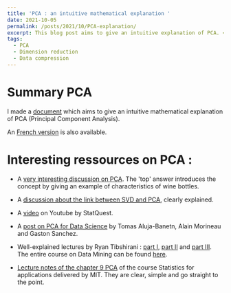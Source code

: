 ```yaml
---
title: 'PCA : an intuitive mathematical explanation '
date: 2021-10-05
permalink: /posts/2021/10/PCA-explanation/
excerpt: This blog post aims to give an intuitive explanation of PCA. <br/><img src='/images/PCA.jpg' style="width:320px;height:216px;">
tags:
  - PCA
  - Dimension reduction
  - Data compression 
---
```


Summary PCA 
======
I made a [document](https://reda-arab.github.io/files/PCA_explanation_english.pdf) which aims to give an intuitive mathematical explanation of PCA (Principal Component Analysis).

An [French version](https://reda-arab.github.io/files/PCA_Explication_intuitive_francais.pdf) is also available.

Interesting ressources on PCA : 
======
- A [very interesting discussion on PCA](https://stats.stackexchange.com/questions/2691/making-sense-of-principal-component-analysis-eigenvectors-eigenvalues). The 'top' answer introduces the concept by giving an example of characteristics of wine bottles.

- A [discussion about the link between SVD and PCA](https://stats.stackexchange.com/questions/134282/relationship-between-svd-and-pca-how-to-use-svd-to-perform-pca), clearly explained. 

- A [video](https://www.youtube.com/watch?v=FgakZw6K1QQ) on Youtube by StatQuest.

- A [post on PCA for Data Science](https://pca4ds.github.io/) by Tomas Aluja-Banetn, Alain Morineau and Gaston Sanchez.

- Well-explained lectures by Ryan Tibshirani : [part I](https://reda-arab.github.io/files/07-dim1.pdf), [part II](https://reda-arab.github.io/files/08-dim2.pdf) and [part III](https://reda-arab.github.io/files/09-dim3.pdf). The entire course on Data Mining can be found [here](https://www.stat.cmu.edu/~ryantibs/datamining/lectures/).

- [Lecture notes of the chapter 9 PCA](https://ocw.mit.edu/courses/mathematics/18-650-statistics-for-applications-fall-2016/lecture-slides/MIT18_650F16_PCA.pdf) of the course Statistics for applications delivered by MIT. They are clear, simple and go straight to the point. 

